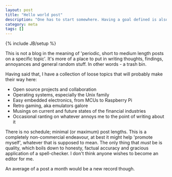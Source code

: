 ```yaml
---
layout: post
title: "Hello world post"
description: "One has to start somewhere. Having a goal defined is also useful."
category: meta
tags: []
---
```

{% include JB/setup %}

This is not a blog in the meaning of 'periodic, short to medium length posts on a specific topic'. It's more of a place to put in writing thoughts, findings, annoyances and general random stuff. In other words - a trash bin.

Having said that, I have a collection of loose topics that will probably make their way here:

 - Open source projects and collaboration
 - Operating systems, especially the Unix family
 - Easy embedded electronics, from MCUs to Raspberry Pi
 - Retro gaming, aka emulators galore
 - Musings on current and future states of the financial industries
 - Occasional ranting on whatever annoys me to the point of writing about it

There is no schedule; minimal (or maximum) post lengths. This is a completely non-commercial endeavour, at best it might help 'promote myself', whatever that is supposed to mean. The only thing that _must_ be is quality, which boils down to honesty, factual accuracy and gracious application of a spell-checker. I don't think anyone wishes to become an editor for me.

An average of a post a month would be a new record though.
